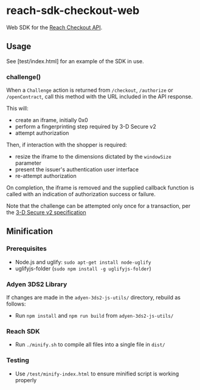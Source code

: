 # reach-sdk-checkout-web

Web SDK for the [Reach Checkout API](https://docs.withreach.com/display/PUB/Technical+Integration).


## Usage

See [test/index.html] for an example of the SDK in use.

### challenge()

When a `Challenge` action is returned from `/checkout`, `/authorize` or
`/openContract`, call this method with the URL included in the API response.

This will:
* create an iframe, initially 0x0
* perform a fingerprinting step required by 3-D Secure v2
* attempt authorization

Then, if interaction with the shopper is required:
* resize the iframe to the dimensions dictated by the `windowSize` parameter
* present the issuer's authentication user interface
* re-attempt authorization

On completion, the iframe is removed and the supplied callback function is
called with an indication of authorization success or failure.

Note that the challenge can be attempted only once for a transaction, per
the [3-D Secure v2 specification](https://www.emvco.com/emv-technologies/3d-secure/)


## Minification

### Prerequisites

* Node.js and uglify: `sudo apt-get install node-uglify`
* uglifyjs-folder (`sudo npm install -g uglifyjs-folder`)

### Adyen 3DS2 Library

If changes are made in the `adyen-3ds2-js-utils/` directory, rebuild as follows:
* Run `npm install` and `npm run build` from `adyen-3ds2-js-utils/`

### Reach SDK

* Run `./minify.sh` to compile all files into a single file in `dist/`

### Testing

* Use `/test/minify-index.html` to ensure minified script is working properly
